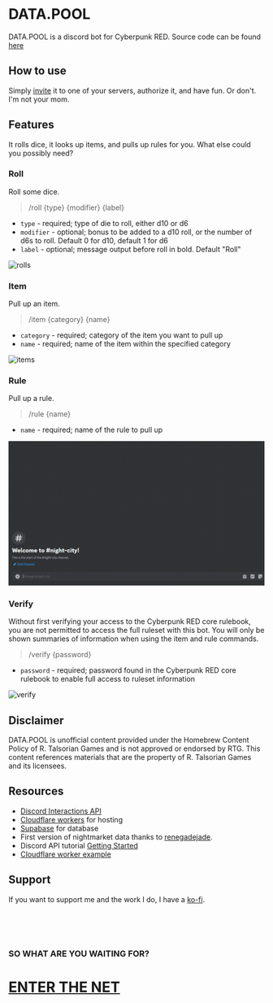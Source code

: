 # DATA.POOL

DATA.POOL is a discord bot for Cyberpunk RED. Source code can be found [here](https://github.com/jollista/DATA.POOL/)

## How to use

Simply [invite](https://discord.com/api/oauth2/authorize?client_id=1179341761991159908&permissions=2147485696&scope=bot)
it to one of your servers, authorize it, and have fun. Or don't. I'm not your mom.

## Features

It rolls dice, it looks up items, and pulls up rules for you.
What else could you possibly need?

### Roll

Roll some dice.

> /roll {type} {modifier} {label}

- `type` - required; type of die to roll, either d10 or d6
- `modifier` - optional; bonus to be added to a d10 roll, or the number of d6s to roll. Default 0 for d10, default 1 for d6
- `label` - optional; message output before roll in bold. Default "Roll"

![rolls](img/datapool-rolls.gif)

### Item

Pull up an item.

> /item {category} {name}

- `category` - required; category of the item you want to pull up
- `name` - required; name of the item within the specified category

![items](img/datapool-items.gif)

### Rule

Pull up a rule.

> /rule {name}

- `name` - required; name of the rule to pull up

![rules](img/datapool-rules.gif)

### Verify

Without first verifying your access to the Cyberpunk RED core rulebook, you are not permitted to access the full ruleset with this bot. You will only be shown summaries of information when using the item and rule commands.

> /verify {password}

- `password` - required; password found in the Cyberpunk RED core rulebook to enable full access to ruleset information

![verify](img/datapool-verify.gif)

## Disclaimer

DATA.POOL is unofficial content provided under the Homebrew Content Policy of R. Talsorian Games and is not approved or endorsed by RTG. This content references materials that are the property of R. Talsorian Games and its licensees.

## Resources

- [Discord Interactions API](https://discord.com/developers/docs/interactions/receiving-and-responding)
- [Cloudflare workers](https://workers.cloudflare.com) for hosting
- [Supabase](https://supabase.com/) for database
- First version of nightmarket data thanks to [renegadejade](https://github.com/renegadejade/glitch).
- Discord API tutorial [Getting Started](https://github.com/discord/discord-example-apphttps://github.com/discord/discord-example-app)
- [Cloudflare worker example](https://github.com/discord/cloudflare-sample-app)

## Support

If you want to support me and the work I do, I have a [ko-fi](https://ko-fi.com/jollista).

<br>
<br>
<br>

### SO WHAT ARE YOU WAITING FOR?
# [ENTER THE NET](https://discord.com/api/oauth2/authorize?client_id=1179341761991159908&permissions=2147485696&scope=bot)